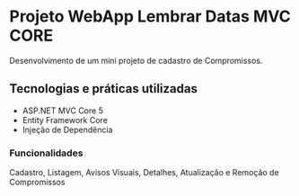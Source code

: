 <h1>Projeto WebApp Lembrar Datas MVC CORE</h1>
<p>Desenvolvimento de um mini projeto de cadastro de Compromissos.</p>

<h2>Tecnologias e práticas utilizadas</h2>

<ul>
<li>ASP.NET MVC Core 5</li>
<li>Entity Framework Core</li>
<li>Injeção de Dependência</li>
</ul>

<h3>Funcionalidades</h3>
Cadastro, Listagem, Avisos Visuais, Detalhes, Atualização e Remoção de Compromissos
